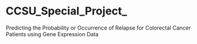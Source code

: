 # CCSU_Special_Project_
Predicting the Probability or Occurrence of Relapse for Colorectal Cancer Patients using Gene Expression Data
